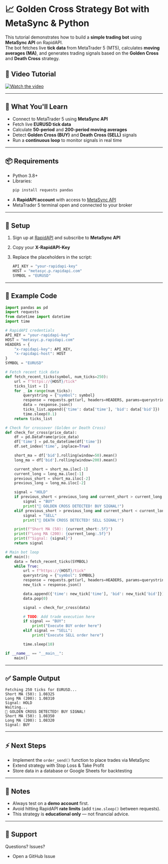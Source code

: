 # 📈 Golden Cross Strategy Bot with MetaSync & Python

This tutorial demonstrates how to build a **simple trading bot** using **MetaSync API** on RapidAPI.  
The bot fetches live **tick data** from MetaTrader 5 (MT5), calculates **moving averages (MA)**, and generates trading signals based on the **Golden Cross** and **Death Cross** strategy.

## 🎥 Video Tutorial  

[![Watch the video](https://img.youtube.com/vi/h4QjncGgKPI/0.jpg)](https://www.youtube.com/watch?v=h4QjncGgKPI)  

---

## 🚀 What You'll Learn
- Connect to MetaTrader 5 using **MetaSync API**  
- Fetch live **EURUSD tick data**  
- Calculate **50-period** and **200-period moving averages**  
- Detect **Golden Cross (BUY)** and **Death Cross (SELL)** signals  
- Run a **continuous loop** to monitor signals in real time  

---

## 📦 Requirements

- Python 3.8+  
- Libraries:  
  ```bash
  pip install requests pandas


* A **RapidAPI account** with access to [MetaSync API](https://rapidapi.com/metasync-metasync-default/api/metasyc)
* MetaTrader 5 terminal open and connected to your broker

---

## 🔑 Setup

1. Sign up at [RapidAPI](https://rapidapi.com) and subscribe to **MetaSync API**
2. Copy your **X-RapidAPI-Key**
3. Replace the placeholders in the script:

   ```python
   API_KEY = "your-rapidapi-key"
   HOST = "metasyc.p.rapidapi.com"
   SYMBOL = "EURUSD"
   ```

---

## 🐍 Example Code

```python
import pandas as pd
import requests
from datetime import datetime
import time

# RapidAPI credentials
API_KEY = "your-rapidapi-key"
HOST = "metasyc.p.rapidapi.com"
HEADERS = {
    "x-rapidapi-key": API_KEY,
    "x-rapidapi-host": HOST
}
SYMBOL = "EURUSD"

# Fetch recent tick data
def fetch_recent_ticks(symbol, num_ticks=250):
    url = f"https://{HOST}/tick"
    ticks_list = []
    for _ in range(num_ticks):
        querystring = {"symbol": symbol}
        response = requests.get(url, headers=HEADERS, params=querystring)
        data = response.json()
        ticks_list.append({'time': data['time'], 'bid': data['bid']})
        time.sleep(0.1)
    return ticks_list

# Check for crossover (Golden or Death Cross)
def check_for_cross(price_data):
    df = pd.DataFrame(price_data)
    df['time'] = pd.to_datetime(df['time'])
    df.set_index('time', inplace=True)

    short_ma = df['bid'].rolling(window=50).mean()
    long_ma = df['bid'].rolling(window=200).mean()

    current_short = short_ma.iloc[-1]
    current_long = long_ma.iloc[-1]
    previous_short = short_ma.iloc[-2]
    previous_long = long_ma.iloc[-2]

    signal = "HOLD"
    if previous_short < previous_long and current_short > current_long:
        signal = "BUY"
        print("🎯 GOLDEN CROSS DETECTED! BUY SIGNAL!")
    elif previous_short > previous_long and current_short < current_long:
        signal = "SELL"
        print("🎯 DEATH CROSS DETECTED! SELL SIGNAL!")

    print(f"Short MA (50): {current_short:.5f}")
    print(f"Long MA (200): {current_long:.5f}")
    print(f"Signal: {signal}")
    return signal

# Main bot loop
def main():
    data = fetch_recent_ticks(SYMBOL)
    while True:
        url = f"https://{HOST}/tick"
        querystring = {"symbol": SYMBOL}
        response = requests.get(url, headers=HEADERS, params=querystring)
        new_tick = response.json()

        data.append({'time': new_tick['time'], 'bid': new_tick['bid']})
        data.pop(0)

        signal = check_for_cross(data)

        # TODO: Add trade execution here
        if signal == "BUY":
            print("Execute BUY order here")
        elif signal == "SELL":
            print("Execute SELL order here")

        time.sleep(10)

if __name__ == "__main__":
    main()
```

---

## ✅ Sample Output

```
Fetching 250 ticks for EURUSD...
Short MA (50): 1.08325
Long MA (200): 1.08310
Signal: HOLD
Waiting...
🎯 GOLDEN CROSS DETECTED! BUY SIGNAL!
Short MA (50): 1.08350
Long MA (200): 1.08320
Signal: BUY
```

---

## ⚡ Next Steps

* Implement the `order_send()` function to place trades via MetaSync
* Extend strategy with Stop Loss & Take Profit
* Store data in a database or Google Sheets for backtesting

---

## 📌 Notes

* Always test on a **demo account** first.
* Avoid hitting RapidAPI **rate limits** (add `time.sleep()` between requests).
* This strategy is **educational only** — not financial advice.

---

## 🤝 Support

Questions? Issues?

* Open a GitHub Issue
